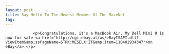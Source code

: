 ```yaml
---
layout: post
title: Say Hello To The Newest Member Of The MazeNet
tag: 
---
```



                <p>Congratulations, it's a MacBook Air. My Dell Mini 9 is now for sale <a href="http://cgi.ebay.at/ws/eBayISAPI.dll?ViewItem&amp;ssPageName=STRK:MESELX:IT&amp;item=110402934347">on eBay</a>.</p>
            
